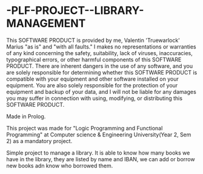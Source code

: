 # -PLF-PROJECT--LIBRARY-MANAGEMENT

This SOFTWARE PRODUCT is provided by me, Valentin 'Truewarlock' Marius "as is" and "with all faults." I makes no representations or warranties of any kind concerning the safety, suitability, lack of viruses, inaccuracies, typographical errors, or other harmful components of this SOFTWARE PRODUCT. There are inherent dangers in the use of any software, and you are solely responsible for determining whether this SOFTWARE PRODUCT is compatible with your equipment and other software installed on your equipment. You are also solely responsible for the protection of your equipment and backup of your data, and I will not be liable for any damages you may suffer in connection with using, modifying, or distributing this SOFTWARE PRODUCT.

Made in Prolog.

This project was made for "Logic Programming and Functional Programming" at Computer science & Engineering University(Year 2, Sem 2) as a mandatory project.

Simple project to manage a library. It is able to know how many books we have in the library, they are listed by name and IBAN, we can add or borrow new books adn know who borrowed them.
